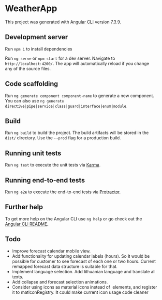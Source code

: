 # WeatherApp

This project was generated with [Angular CLI](https://github.com/angular/angular-cli) version 7.3.9.

## Development server

Run `npm i` to install dependencies

Run `ng serve` or `npm start` for a dev server. Navigate to `http://localhost:4200/`. The app will automatically reload if you change any of the source files.

## Code scaffolding

Run `ng generate component component-name` to generate a new component. You can also use `ng generate directive|pipe|service|class|guard|interface|enum|module`.

## Build

Run `ng build` to build the project. The build artifacts will be stored in the `dist/` directory. Use the `--prod` flag for a production build.

## Running unit tests

Run `ng test` to execute the unit tests via [Karma](https://karma-runner.github.io).

## Running end-to-end tests

Run `ng e2e` to execute the end-to-end tests via [Protractor](http://www.protractortest.org/).

## Further help

To get more help on the Angular CLI use `ng help` or go check out the [Angular CLI README](https://github.com/angular/angular-cli/blob/master/README.md).

## Todo

* Improve forecast calendar mobile view.
* Add functionality for updating calendar labels (hours). So it would be possible for customer to see forecast of each one or two hours. Current remapped forecast data structure is suitable for that.
* Implement language selection. Add lithuanian language and translate all texts.
* Add collapse and forecast selection animations.
* Consider using icons as material icons instead of <img> elements, and register it to matIconRegistry. It could make current icon usage code cleaner
